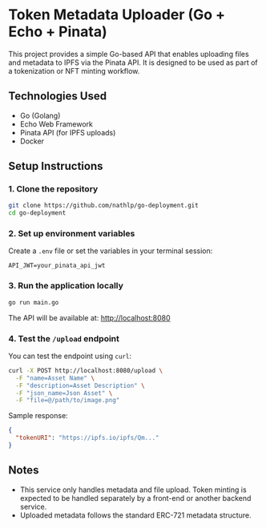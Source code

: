 
# Token Metadata Uploader (Go + Echo + Pinata)

This project provides a simple Go-based API that enables uploading files and metadata to IPFS via the Pinata API. It is designed to be used as part of a tokenization or NFT minting workflow.

## Technologies Used

- Go (Golang)
- Echo Web Framework
- Pinata API (for IPFS uploads)
- Docker


## Setup Instructions

### 1. Clone the repository

```bash
git clone https://github.com/nathlp/go-deployment.git
cd go-deployment
```

### 2. Set up environment variables

Create a `.env` file or set the variables in your terminal session:

```
API_JWT=your_pinata_api_jwt
```

### 3. Run the application locally

```bash
go run main.go
```

The API will be available at: [http://localhost:8080](http://localhost:8080)

### 4. Test the `/upload` endpoint

You can test the endpoint using `curl`:

```bash
curl -X POST http://localhost:8080/upload \
  -F "name=Asset Name" \
  -F "description=Asset Description" \
  -F "json_name=Json Asset" \
  -F "file=@/path/to/image.png"
```

Sample response:

```json
{
  "tokenURI": "https://ipfs.io/ipfs/Qm..."
}
```

## Notes

- This service only handles metadata and file upload. Token minting is expected to be handled separately by a front-end or another backend service.
- Uploaded metadata follows the standard ERC-721 metadata structure.



